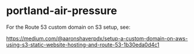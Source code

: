 # portland-air-pressure

For the Route 53 custom domain on S3 setup, see:

https://medium.com/@aaronshaverpdx/setup-a-custom-domain-on-aws-using-s3-static-website-hosting-and-route-53-1b30eda0d4c1
